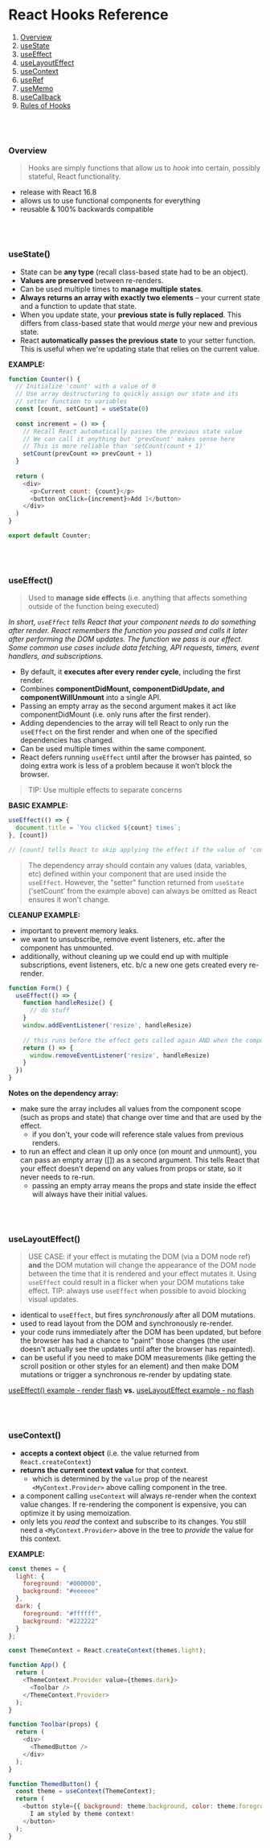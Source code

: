 # React Hooks Reference

1. [Overview](#overview)
2. [useState](#usestate)
3. [useEffect](#useeffect)
4. [useLayoutEffect](#uselayouteffect)
5. [useContext](#usecontext)
6. [useRef](#useref)
7. [useMemo](#usememo)
8. [useCallback](#usecallback)
9. [Rules of Hooks](#rules)

<br><br>

<a name="overview"></a>

### Overview

> Hooks are simply functions that allow us to *hook* into certain, possibly stateful, React functionality. 

- release with React 16.8
- allows us to use functional components for everything
- reusable & 100% backwards compatible

<br><br>

<a name="usestate"></a>

### useState()
- State can be **any type** (recall class-based state had to be an object).
- **Values are preserved** between re-renders.
- Can be used multiple times to **manage multiple states**.
- **Always returns an array with exactly two elements** – your current state and a function to update that state.
- When you update state, your **previous state is fully replaced**. This differs from class-based state that would *merge* your new and previous state.
- React **automatically passes the previous state** to your setter function. This is useful when we're updating state that relies on the current value.

**EXAMPLE:**

```javascript
function Counter() {
  // Initialize 'count' with a value of 0
  // Use array destructuring to quickly assign our state and its
  // setter function to variables
  const [count, setCount] = useState(0)
  
  const increment = () => {
    // Recall React automatically passes the previous state value
    // We can call it anything but 'prevCount' makes sense here
    // This is more reliable than 'setCount(count + 1)'
    setCount(prevCount => prevCount + 1)
  }
  
  return (
    <div>
      <p>Current count: {count}</p>  
      <button onClick={increment}>Add 1</button>
    </div>
  )
}

export default Counter;
```

<br><br>

<a name="useeffect"></a>

### useEffect()

> Used to **manage side effects** (i.e. anything that affects something outside of the function being executed)

*In short, <code>useEffect</code> tells React that your component needs to do something after render. React remembers the function you passed and calls it later after performing the DOM updates. The function we pass is our effect. Some common use cases include data fetching, API requests, timers, event handlers, and subscriptions.* 
- By default, it **executes after every render cycle**, including the first render.
- Combines **componentDidMount, componentDidUpdate, and componentWillUnmount** into a single API.
- Passing an empty array as the second argument makes it act like componentDidMount (i.e. only runs after the first render).
- Adding dependencies to the array will tell React to only run the <code>useEffect</code> on the first render and when one of the specified dependencies has changed.
- Can be used multiple times within the same component.
- React defers running <code>useEffect</code> until after the browser has painted, so doing extra work is less of a problem because it won’t block the browser.

> TIP: Use multiple effects to separate concerns

**BASIC EXAMPLE:**

```javascript
useEffect(() => {
  document.title = `You clicked ${count} times`;
}, [count])

// [count] tells React to skip applying the effect if the value of 'count' hasn't changed between re-renders.
```

> The dependency array should contain any values (data, variables, etc) defined within your component that are used inside the <code>useEffect</code>. However, the "setter" function returned from <code>useState</code> ('setCount' from the example above) can always be omitted as React ensures it won't change.

**CLEANUP EXAMPLE:**
- important to prevent memory leaks.
- we want to unsubscribe, remove event listeners, etc. after the component has unmounted.
- additionally, without cleaning up we could end up with multiple subscriptions, event listeners, etc. b/c a new one gets created every re-render.

```javascript
function Form() {
  useEffect(() => {
    function handleResize() {
      // do stuff
    }
    window.addEventListener('resize', handleResize)
    
    // this runs before the effect gets called again AND when the component unmounts.
    return () => {
      window.removeEventListener('resize', handleResize)
    }
  })
}
```

**Notes on the dependency array:**
- make sure the array includes all values from the component scope (such as props and state) that change over time and that are used by the effect.
    - if you don't, your code will reference stale values from previous renders.
- to run an effect and clean it up only once (on mount and unmount), you can pass an empty array ([]) as a second argument. This tells React that your effect doesn’t depend on any values from props or state, so it never needs to re-run.
    - passing an empty array means the props and state inside the effect will always have their initial values.
    
<br><br>

<a name="uselayouteffect"></a>

### useLayoutEffect()

> USE CASE: if your effect is mutating the DOM (via a DOM node ref) **and** the DOM mutation will change the appearance of the DOM node between the time that it is rendered and your effect mutates it. Using <code>useEffect</code> could result in a flicker when your DOM mutations take effect.
> TIP: always use <code>useEffect</code> when possible to avoid blocking visual updates.

- identical to <code>useEffect</code>, but fires *synchronously* after all DOM mutations.
- used to read layout from the DOM and synchronously re-render.
- your code runs immediately after the DOM has been updated, but before the browser has had a chance to "paint" those changes (the user doesn't actually see the updates until after the browser has repainted).
- can be useful if you need to make DOM measurements (like getting the scroll position or other styles for an element) and then make DOM mutations or trigger a synchronous re-render by updating state.

[useEffect() example - render flash](https://codesandbox.io/s/useeffect-flash-on-render-yluoi) **vs.** [useLayoutEffect example - no flash](https://codesandbox.io/s/uselayouteffect-no-flash-ylyyg?file=/src/index.js)

<br><br>

<a name="usecontext"></a>

### useContext()

- **accepts a context object** (i.e. the value returned from <code>React.createContext</code>)
- **returns the current context value** for that context.
    - which is determined by the <code>value</code> prop of the nearest <code><MyContext.Provider></code> above calling component in the tree.
- a component calling <code>useContext</code> will always re-render when the context value changes. If re-rendering the component is expensive, you can optimize it by using memoization.
- only lets you *read* the context and subscribe to its changes. You still need a <code><MyContext.Provider></code> above in the tree to *provide* the value for this context.
  
**EXAMPLE:**

```javascript
const themes = {
  light: {
    foreground: "#000000",
    background: "#eeeeee"
  },
  dark: {
    foreground: "#ffffff",
    background: "#222222"
  }
};

const ThemeContext = React.createContext(themes.light);

function App() {
  return (
    <ThemeContext.Provider value={themes.dark}>
      <Toolbar />
    </ThemeContext.Provider>
  );
}

function Toolbar(props) {
  return (
    <div>
      <ThemedButton />
    </div>
  );
}

function ThemedButton() {
  const theme = useContext(ThemeContext);
  return (
    <button style={{ background: theme.background, color: theme.foreground }}>
      I am styled by theme context!
    </button>
  );
}
```

